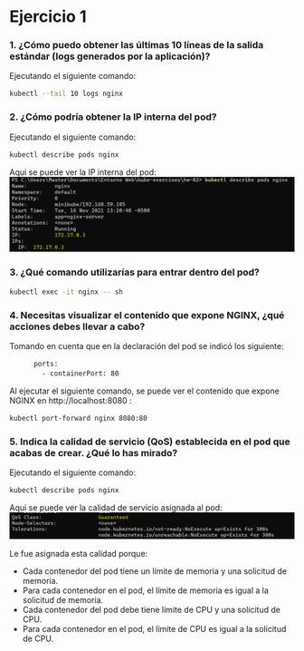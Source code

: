# Ejercicio 1

### 1. ¿Cómo puedo obtener las últimas 10 líneas de la salida estándar (logs generados por la aplicación)?

Ejecutando el siguiente comando:

```bash
kubectl --tail 10 logs nginx
```

### 2. ¿Cómo podría obtener la IP interna del pod?

Ejecutando el siguiente comando:

```bash
kubectl describe pods nginx
```

Aqui se puede ver la IP interna del pod:
![alt text](./answer_exercise_1_img1.PNG)

### 3. ¿Qué comando utilizarías para entrar dentro del pod?

```bash
kubectl exec -it nginx -- sh
```

### 4. Necesitas visualizar el contenido que expone NGINX, ¿qué acciones debes llevar a cabo?

Tomando en cuenta que en la declaración del pod se indicó los siguiente:

```bash
      ports:
        - containerPort: 80
```

Al ejecutar el siguiente comando, se puede ver el contenido que expone NGINX en http://localhost:8080 :

```bash
kubectl port-forward nginx 8080:80
```

### 5. Indica la calidad de servicio (QoS) establecida en el pod que acabas de crear. ¿Qué lo has mirado?

Ejecutando el siguiente comando:

```bash
kubectl describe pods nginx
```

Aqui se puede ver la calidad de servicio asignada al pod:
![alt text](./answer_exercise_1_img2.PNG)

Le fue asignada esta calidad porque:

- Cada contenedor del pod tiene un límite de memoria y una solicitud de memoria.
- Para cada contenedor en el pod, el límite de memoria es igual a la solicitud de memoria.
- Cada contenedor del pod debe tiene límite de CPU y una solicitud de CPU.
- Para cada contenedor en el pod, el límite de CPU es igual a la solicitud de CPU.
